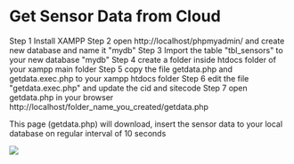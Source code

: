 # Get Sensor Data from Cloud
Step 1 Install XAMPP
Step 2 open http://localhost/phpmyadmin/ and create new database and name it "mydb" 
Step 3 Import the table "tbl_sensors" to your new database "mydb"
Step 4 create a folder inside htdocs folder of your xampp main folder
Step 5 copy the file getdata.php and getdata.exec.php to your xampp htdocs folder
Step 6 edit the file "getdata.exec.php" and update the cid and sitecode
Step 7 open getdata.php in your browser http://localhost/folder_name_you_created/getdata.php

This page (getdata.php) will download, insert the sensor data to your local database on regular interval of 10 seconds



![](https://github.com/krakenjriot/images/blob/master/1.JPG|width=150)
